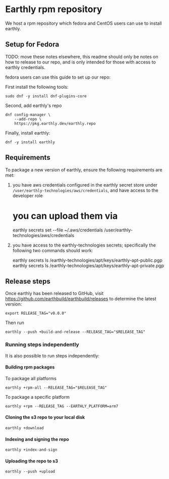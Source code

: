 # Earthly rpm repository

We host a rpm repository which fedora and CentOS users can use to install earthly.

## Setup for Fedora

TODO: move these notes elsewhere, this readme should only be notes on how to release to our repo, and is only intended for those with
access to earthly credentials.

fedora users can use this guide to set up our repo:



First install the following tools:

    sudo dnf -y install dnf-plugins-core

Second, add earthly's repo

    dnf config-manager \
        --add-repo \
        https://pkg.earthly.dev/earthly.repo

Finally, install earthly:

    dnf -y install earthly

## Requirements

To package a new version of earthly, ensure the following requirements are met:

1. you have aws credentials configured in the earthly secret store under `/user/earthly-technologies/aws/credentials`, and have access to the developer role

    # you can upload them via
    earthly secrets set --file ~/.aws/credentials /user/earthly-technologies/aws/credentials

2. you have access to the earthly-technologies secrets; specifically the following two commands should work:

    earthly secrets ls /earthly-technologies/apt/keys/earthly-apt-public.pgp
    earthly secrets ls /earthly-technologies/apt/keys/earthly-apt-private.pgp

## Release steps

Once earthly has been released to GitHub, visit https://github.com/earthbuild/earthbuild/releases to determine the latest version:

    export RELEASE_TAG="v0.0.0"

Then run

    earthly --push +build-and-release --RELEASE_TAG="$RELEASE_TAG"

### Running steps independently

It is also possible to run steps independently:

#### Building rpm packages

To package all platforms

    earthly +rpm-all --RELEASE_TAG="$RELEASE_TAG"

To package a specific platform

    earthly +rpm --RELEASE_TAG --EARTHLY_PLATFORM=arm7

#### Cloning the s3 repo to your local disk

    earthly +download

#### Indexing and signing the repo

    earthly +index-and-sign

#### Uploading the repo to s3

    earthly --push +upload
